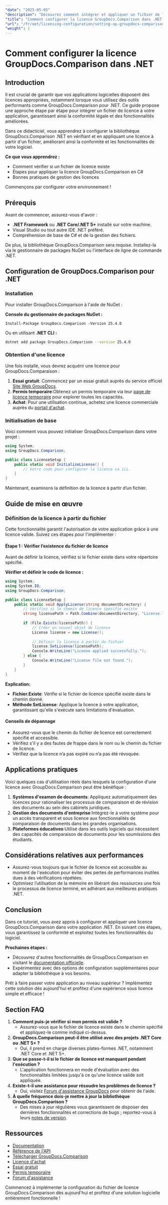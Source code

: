 ```yaml
---
"date": "2025-05-05"
"description": "Découvrez comment intégrer et appliquer un fichier de licence GroupDocs.Comparison dans vos applications .NET pour une conformité et des fonctionnalités logicielles transparentes."
"title": "Comment configurer la licence GroupDocs.Comparison dans .NET ? Guide étape par étape"
"url": "/fr/net/licensing-configuration/setting-up-groupdocs-comparison-license-net/"
"weight": 1
---
```


# Comment configurer la licence GroupDocs.Comparison dans .NET

## Introduction

Il est crucial de garantir que vos applications logicielles disposent des licences appropriées, notamment lorsque vous utilisez des outils performants comme GroupDocs.Comparison pour .NET. Ce guide propose une approche étape par étape pour intégrer un fichier de licence à votre application, garantissant ainsi la conformité légale et des fonctionnalités améliorées.

Dans ce didacticiel, vous apprendrez à configurer la bibliothèque GroupDocs.Comparison .NET en vérifiant et en appliquant une licence à partir d'un fichier, améliorant ainsi la conformité et les fonctionnalités de votre logiciel.

**Ce que vous apprendrez :**
- Comment vérifier si un fichier de licence existe
- Étapes pour appliquer la licence GroupDocs.Comparison en C#
- Bonnes pratiques de gestion des licences

Commençons par configurer votre environnement !

## Prérequis

Avant de commencer, assurez-vous d'avoir :
- **.NET Framework** ou **.NET Core/.NET 5+** installé sur votre machine.
- Visual Studio ou tout autre IDE .NET préféré.
- Compréhension de base de C# et de la gestion des fichiers.

De plus, la bibliothèque GroupDocs.Comparison sera requise. Installez-la via le gestionnaire de packages NuGet ou l'interface de ligne de commande .NET.

## Configuration de GroupDocs.Comparison pour .NET

### Installation

Pour installer GroupDocs.Comparison à l'aide de NuGet :

**Console du gestionnaire de packages NuGet :**
```shell
Install-Package GroupDocs.Comparison -Version 25.4.0
```
Ou en utilisant **.NET CLI :**
```bash
dotnet add package GroupDocs.Comparison --version 25.4.0
```

### Obtention d'une licence

Une fois installé, vous devrez acquérir une licence pour GroupDocs.Comparaison :
1. **Essai gratuit**: Commencez par un essai gratuit auprès du service officiel [Site Web GroupDocs](https://releases.groupdocs.com/comparison/net/).
2. **Permis temporaire**:Obtenez un permis temporaire via leur [page de licence temporaire](https://purchase.groupdocs.com/temporary-license/) pour explorer toutes les capacités.
3. **Achat**: Pour une utilisation continue, achetez une licence commerciale auprès du [portail d'achat](https://purchase.groupdocs.com/buy).

### Initialisation de base

Voici comment vous pouvez initialiser GroupDocs.Comparison dans votre projet :

```csharp
using System;
using GroupDocs.Comparison;

public class LicenseSetup {
    public static void InitializeLicense() {
        // Votre code pour configurer la licence va ici.
    }
}
```

Maintenant, examinons la définition de la licence à partir d’un fichier.

## Guide de mise en œuvre

### Définition de la licence à partir du fichier

Cette fonctionnalité garantit l'autorisation de votre application grâce à une licence valide. Suivez ces étapes pour l'implémenter :

#### Étape 1 : Vérifier l’existence du fichier de licence

Avant de définir la licence, vérifiez si le fichier existe dans votre répertoire spécifié.

**Vérifier et définir le code de licence :**
```csharp
using System;
using System.IO;
using GroupDocs.Comparison;

public class LicenseSetup {
    public static void ApplyLicense(string documentDirectory) {
        // Vérifiez si le chemin de licence spécifié existe
        string licensePath = Path.Combine(documentDirectory, "License.lic");
        
        if (File.Exists(licensePath)) {
            // Créer un nouvel objet de licence
            License license = new License();
            
            // Définir la licence à partir du fichier
            license.SetLicense(licensePath);
            Console.WriteLine("License applied successfully.");
        } else {
            Console.WriteLine("License file not found.");
        }
    }
}
```

**Explication:**
- **Fichier.Existe**: Vérifie si le fichier de licence spécifié existe dans le chemin donné.
- **Méthode SetLicense**: Applique la licence à votre application, garantissant qu'elle s'exécute sans limitations d'évaluation.

#### Conseils de dépannage

- Assurez-vous que le chemin du fichier de licence est correctement spécifié et accessible.
- Vérifiez s'il y a des fautes de frappe dans le nom ou le chemin du fichier de licence.
- Vérifiez que la licence n’a pas expiré ou n’a pas été révoquée.

## Applications pratiques

Voici quelques cas d'utilisation réels dans lesquels la configuration d'une licence avec GroupDocs.Comparison peut être bénéfique :
1. **Systèmes d'examen de documents**: Appliquez automatiquement des licences pour rationaliser les processus de comparaison et de révision des documents au sein des cabinets juridiques.
2. **Gestion des documents d'entreprise**:Intégrez-le à votre système pour un accès transparent et sous licence aux fonctionnalités de comparaison de documents dans les grandes organisations.
3. **Plateformes éducatives**:Utilisé dans les outils logiciels qui nécessitent des capacités de comparaison de documents pour les soumissions des étudiants.

## Considérations relatives aux performances

- Assurez-vous toujours que le fichier de licence est accessible au moment de l'exécution pour éviter des pertes de performances inutiles dues à des vérifications répétées.
- Optimisez l’utilisation de la mémoire en libérant des ressources une fois le processus de licence terminé, en adhérant aux meilleures pratiques .NET.

## Conclusion

Dans ce tutoriel, vous avez appris à configurer et appliquer une licence GroupDocs.Comparison dans votre application .NET. En suivant ces étapes, vous garantissez la conformité et exploitez toutes les fonctionnalités du logiciel. 

**Prochaines étapes :**
- Découvrez d'autres fonctionnalités de GroupDocs.Comparison en visitant le [documentation officielle](https://docs.groupdocs.com/comparison/net/).
- Expérimentez avec des options de configuration supplémentaires pour adapter la bibliothèque à vos besoins.

Prêt à faire passer votre application au niveau supérieur ? Implémentez cette solution dès aujourd'hui et profitez d'une expérience sous licence simple et efficace !

## Section FAQ

1. **Comment puis-je vérifier si mon permis est valide ?**
   - Assurez-vous que le fichier de licence existe dans le chemin spécifié et appliquez-le comme indiqué ci-dessus.
2. **GroupDocs.Comparison peut-il être utilisé avec des projets .NET Core ou .NET 5+ ?**
   - Oui, il prend en charge diverses plates-formes .NET, notamment .NET Core et .NET 5+.
3. **Que se passe-t-il si le fichier de licence est manquant pendant l'exécution ?**
   - L'application fonctionnera en mode d'évaluation avec des fonctionnalités limitées jusqu'à ce qu'une licence valide soit appliquée.
4. **Existe-t-il une assistance pour résoudre les problèmes de licence ?**
   - Oui, visitez [Forum d'assistance GroupDocs](https://forum.groupdocs.com/c/comparison/) pour obtenir de l'aide.
5. **À quelle fréquence dois-je mettre à jour la bibliothèque GroupDocs.Comparison ?**
   - Des mises à jour régulières vous garantissent de disposer des dernières fonctionnalités et corrections de bugs ; reportez-vous à leurs [notes de version](https://releases.groupdocs.com/comparison/net/).

## Ressources
- [Documentation](https://docs.groupdocs.com/comparison/net/)
- [Référence de l'API](https://reference.groupdocs.com/comparison/net/)
- [Télécharger GroupDocs.Comparison](https://releases.groupdocs.com/comparison/net/)
- [Licence d'achat](https://purchase.groupdocs.com/buy)
- [Essai gratuit](https://releases.groupdocs.com/comparison/net/)
- [Permis temporaire](https://purchase.groupdocs.com/temporary-license/)
- [Forum d'assistance](https://forum.groupdocs.com/c/comparison/)

Commencez à implémenter la configuration du fichier de licence GroupDocs.Comparison dès aujourd'hui et profitez d'une solution logicielle entièrement fonctionnelle !